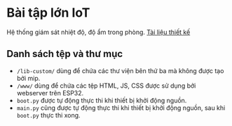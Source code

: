 # Bài tập lớn IoT
Hệ thống giám sát nhiệt độ, độ ẩm trong phòng.
[Tài liệu thiết kế](https://docs.google.com/document/d/1nviKiFsDmlR3RfjStg4YKHOSAtpBClvGuQ-qJb5EANo/)

## Danh sách tệp và thư mục
- `/lib-custom/` dùng để chứa các thư viện bên thứ ba mà không được tạo bởi mip.
- `/www/` dùng để chứa các tệp HTML, JS, CSS được sử dụng bởi webserver trên ESP32.
- `boot.py` được tự động thực thi khi thiết bị khởi động nguồn.
- `main.py` cũng được tự động thực thi khi thiết bị khởi động nguồn, sau khi `boot.py` thực thi xong.
